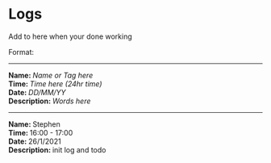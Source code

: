 # Logs

Add to here when your done working

Format:

<hr>
<strong>Name: </strong><em>Name or Tag here</em>
<br>
<strong>Time: </strong>  <em>Time here (24hr time)</em>
<br>
<strong>Date: </strong>  <em>DD/MM/YY</em>
<br>
<strong>Description: </strong> <em>Words here</em>

<hr>

<strong>Name: </strong> Stephen
<br>
<strong>Time: </strong> 16:00 - 17:00
<br>
<strong>Date: </strong> 26/1/2021
<br>
<strong>Description: </strong> init log and todo

